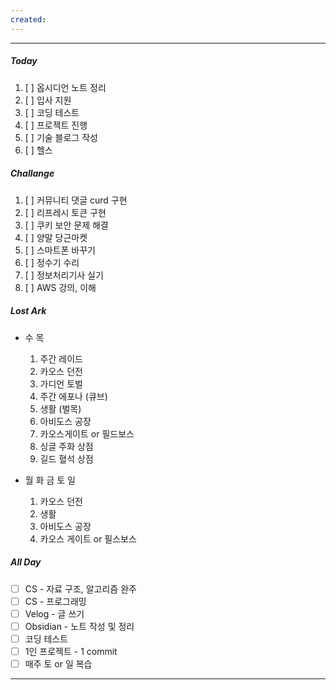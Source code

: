 ```yaml
---
created:
---
```

---
##### **Today**
1. [ ] 옵시디언 노트 정리
2. [ ] 입사 지원
3. [ ] 코딩 테스트 
4. [ ] 프로젝트 진행
5. [ ] 기술 블로그 작성
6. [ ] 헬스
##### **Challange**
1. [ ] 커뮤니티 댓글 curd 구현
2. [ ] 리프레시 토큰 구현
3. [ ] 쿠키 보안 문제 해결
4. [ ] 양말 당근마켓
5. [ ] 스마트폰 바꾸기
6. [ ] 정수기 수리
7. [ ] 정보처리기사 실기
8. [ ] AWS 강의, 이해
##### **Lost Ark**
- 수 목
	1. 주간 레이드
	2. 카오스 던전 
	3. 가디언 토벌 
	4. 주간 에포나 (큐브)
	5. 생활 (벌목)
	6. 아비도스 공장
	7. 카오스게이트 or 필드보스
	8. 싱글 주화 상점
	9. 길드 혈석 상점
	   
- 월 화 금 토 일
	1. 카오스 던전
	2. 생활
	3. 아비도스 공장
	4. 카오스 게이트 or 필스보스
##### **All Day**
- [ ] CS - 자료 구조, 알고리즘 완주
- [ ] CS - 프로그래밍
- [ ] Velog - 글 쓰기
- [ ] Obsidian - 노트 작성 및 정리
- [ ] 코딩 테스트
- [ ] 1인 프로젝트 - 1 commit
- [ ] 매주 토 or 일 복습

---